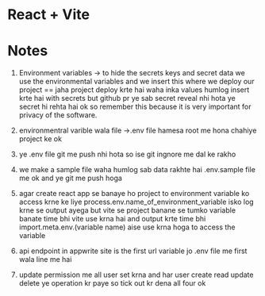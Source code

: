 # React + Vite

# Notes
1. Environment variables
-> to hide the secrets keys and secret data we use the environmental variables and we insert this where we deploy our project == jaha project deploy krte hai waha inka values humlog insert krte hai with secrets but github pr ye sab secret reveal nhi hota ye secret hi rehta hai ok so remember this because it is very important for privacy of the software.

2. environmentral varible wala file ->.env file hamesa root me hona chahiye project ke ok

3. ye .env file git me push nhi hota so ise git ingnore me dal ke rakho

4. we make a sample file waha humlog sab data rakhte hai .env.sample file me ok and ye git me push hoga 
5. agar create react app se banaye ho project to environment variable ko access krne ke liye process.env.name_of_environment_variable isko log krne se output ayega but vite se project banane se tumko variable banate time bhi vite use krna hai and output krte time bhi import.meta.env.(variable name) aise use krna hoga to access the variable

6. api endpoint in appwrite site is the first url variable jo .env file me first wala line me hai   

7. update permission me all user set krna and har user create read update delete ye operation kr paye so tick out kr dena all four ok
